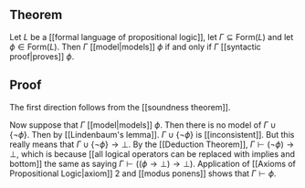 ## Theorem
Let $L$ be a [[formal language of propositional logic]], let $\Gamma \subseteq\text{Form}(L)$ and let $\phi\in \text{Form}(L)$. Then $\Gamma$ [[model|models]] $\phi$ if and only if $\Gamma$ [[syntactic proof|proves]] $\phi$. 
## Proof
The first direction follows from the [[soundness theorem]].

Now suppose that $\Gamma$ [[model|models]] $\phi$. Then there is no model of $\Gamma\cup \{\neg \phi\}$. Then by [[Lindenbaum's lemma]]. $\Gamma \cup\{\neg\phi\}$ is [[inconsistent]]. But this really means that $\Gamma \cup\{\neg\phi\} \rightarrow\bot$. By the [[Deduction Theorem]], $\Gamma\vdash (\neg\phi)\rightarrow\bot$, which is because [[all logical operators can be replaced with implies and bottom]] the same as saying $\Gamma \vdash ((\phi\rightarrow\bot)\rightarrow \bot)$. Application of [[Axioms of Propositional Logic|axiom]] 2 and [[modus ponens]] shows that $\Gamma \vdash \phi$. 